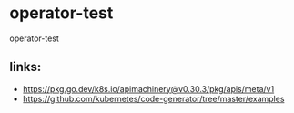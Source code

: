 # operator-test
operator-test

## links:
* https://pkg.go.dev/k8s.io/apimachinery@v0.30.3/pkg/apis/meta/v1
* https://github.com/kubernetes/code-generator/tree/master/examples
